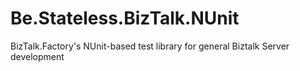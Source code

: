 # Be.Stateless.BizTalk.NUnit
BizTalk.Factory's NUnit-based test library for general Biztalk Server development
